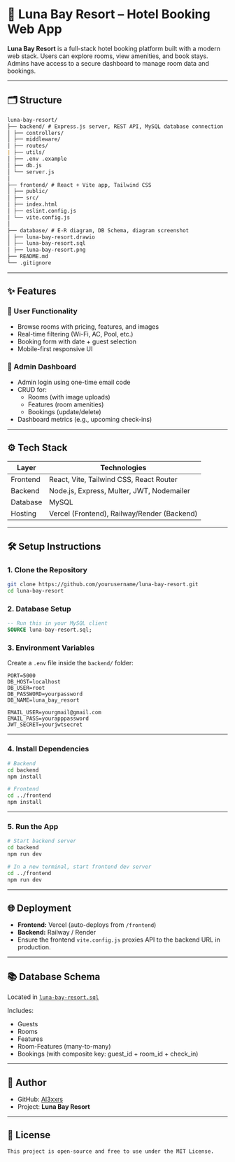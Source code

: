 # 🌙 Luna Bay Resort – Hotel Booking Web App

**Luna Bay Resort** is a full-stack hotel booking platform built with a modern web stack. Users can explore rooms, view amenities, and book stays. Admins have access to a secure dashboard to manage room data and bookings.

---

## 🗂️ Structure

```markdown
luna-bay-resort/
├── backend/ # Express.js server, REST API, MySQL database connection
│ ├── controllers/
│ ├── middleware/
│ ├── routes/
| ├── utils/
│ ├── .env .example
│ ├── db.js
│ └── server.js
│
├── frontend/ # React + Vite app, Tailwind CSS
│ ├── public/
│ ├── src/
│ ├── index.html
│ ├── eslint.config.js
│ └── vite.config.js
│
├── database/ # E-R diagram, DB Schema, diagram screenshot
│ ├── luna-bay-resort.drawio
│ ├── luna-bay-resort.sql
│ ├── luna-bay-resort.png
├── README.md
└── .gitignore
```

---

## ✨ Features

### 👥 User Functionality

-   Browse rooms with pricing, features, and images
-   Real-time filtering (Wi-Fi, AC, Pool, etc.)
-   Booking form with date + guest selection
-   Mobile-first responsive UI

### 🔐 Admin Dashboard

-   Admin login using one-time email code
-   CRUD for:
    -   Rooms (with image uploads)
    -   Features (room amenities)
    -   Bookings (update/delete)
-   Dashboard metrics (e.g., upcoming check-ins)

---

## ⚙️ Tech Stack

| Layer    | Technologies                                |
| -------- | ------------------------------------------- |
| Frontend | React, Vite, Tailwind CSS, React Router     |
| Backend  | Node.js, Express, Multer, JWT, Nodemailer   |
| Database | MySQL                                       |
| Hosting  | Vercel (Frontend), Railway/Render (Backend) |

---

## 🛠️ Setup Instructions

### 1. Clone the Repository

```bash
git clone https://github.com/yourusername/luna-bay-resort.git
cd luna-bay-resort
```

### 2. Database Setup

```sql
-- Run this in your MySQL client
SOURCE luna-bay-resort.sql;
```

### 3. Environment Variables

Create a `.env` file inside the `backend/` folder:

```env
PORT=5000
DB_HOST=localhost
DB_USER=root
DB_PASSWORD=yourpassword
DB_NAME=luna_bay_resort

EMAIL_USER=yourgmail@gmail.com
EMAIL_PASS=yourapppassword
JWT_SECRET=yourjwtsecret
```

---

### 4. Install Dependencies

```bash
# Backend
cd backend
npm install

# Frontend
cd ../frontend
npm install
```

---

### 5. Run the App

```bash
# Start backend server
cd backend
npm run dev

# In a new terminal, start frontend dev server
cd ../frontend
npm run dev
```

---

## 🌐 Deployment

-   **Frontend:** Vercel (auto-deploys from `/frontend`)
-   **Backend:** Railway / Render
-   Ensure the frontend `vite.config.js` proxies API to the backend URL in production.

---

## 📚 Database Schema

Located in [`luna-bay-resort.sql`](database/luna-bay-resort.sql)

Includes:

-   Guests
-   Rooms
-   Features
-   Room-Features (many-to-many)
-   Bookings (with composite key: guest_id + room_id + check_in)

---

## 🙋 Author

-   GitHub: [Al3xxrs](https://github.com/Al3xxrs)
-   Project: **Luna Bay Resort**

---

## 📄 License

```
This project is open-source and free to use under the MIT License.
```
